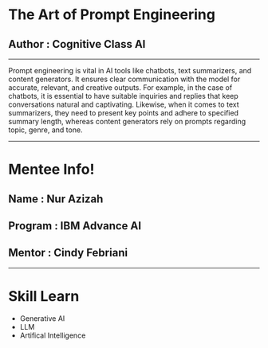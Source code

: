 # The Art of Prompt Engineering
## Author : Cognitive Class AI
--------------------------------

Prompt engineering is vital in AI tools like chatbots, text summarizers, and content generators. It ensures clear communication with the model for accurate, relevant, and creative outputs. For example, in the case of chatbots, it is essential to have suitable inquiries and replies that keep conversations natural and captivating. Likewise, when it comes to text summarizers, they need to present key points and adhere to specified summary length, whereas content generators rely on prompts regarding topic, genre, and tone.

-------------------------------
# Mentee Info!
## Name : Nur Azizah
## Program : IBM Advance AI
## Mentor : Cindy Febriani

-------------------------------
# Skill Learn 
- Generative AI
- LLM
- Artifical Intelligence
